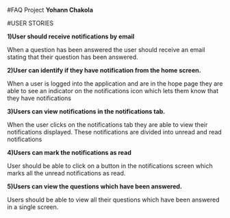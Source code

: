 #FAQ Project
**Yohann Chakola**

#USER STORIES

**1)User should receive notifications by email**

When a question has been answered the user should receive an 
email stating that their question has been answered.

**2)User can identify if they have notification from the home screen.**

When a user is logged into the application and are in the hope page
they are able to see an indicator on the notifications icon
which lets them know that they have notifications

**3)Users can view notifications in the notifications tab.**

When the user clicks on the notifications tab they are able to view their
notifications displayed. These notifications are divided into
unread and read notifications

**4)Users can mark the notifications as read**

User should be able to click on a button in the notifications
screen which marks all the unread notifications as read.

**5)Users can view the questions which have been answered.**

Users should be able to view all their questions which have 
been answered in a single screen.